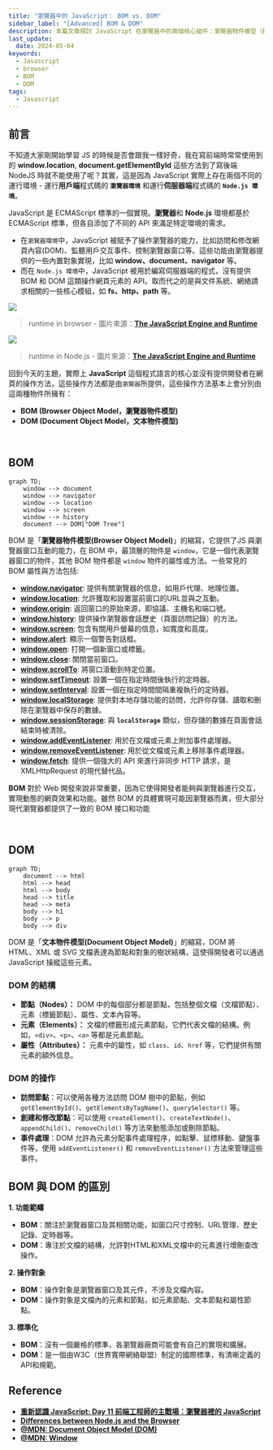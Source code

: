 ```yaml
---
title: "瀏覽器中的 JavaScript： BOM vs. DOM"
sidebar_label: "[Advanced] BOM & DOM"
description: 本篇文章探討 JavaScript 在瀏覽器中的兩個核心組件：瀏覽器物件模型（BOM）與文件物件模型（DOM）。本文章將解釋 BOM 和 DOM 的基本概念，以及它們在瀏覽器中如何被應用來與使用者界面互動。本文章旨在幫助 JS 初學者釐清，在不同執行環境下 JavaScript 的操作細節，特別是在瀏覽器環境中可使用的語法與操作。
last_update:
  date: 2024-05-04
keywords:
  - Javascript
  - browser
  - BOM
  - DOM
tags:
  - Javascript
---
```



## **前言**
不知道大家剛開始學習 JS 的時候是否會跟我一樣好奇，我在寫前端時常常使用到的 **window.location**, **document.getElementById** 這些方法到了寫後端 NodeJS 時就不能使用了呢？其實，這是因為 JavaScript 實際上存在兩個不同的運行環境 - 運行**用戶端**程式碼的 **`瀏覽器環境`** 和運行**伺服器端**程式碼的 **`Node.js 環境`**。

JavaScript 是 ECMAScript 標準的一個實現。**瀏覽器**和 **Node.js** 環境都基於 ECMAScript 標準，但各自添加了不同的 API 來滿足特定環境的需求。

- 在`瀏覽器環境`中，JavaScript 被賦予了操作瀏覽器的能力，比如訪問和修改網頁內容(DOM)、監聽用戶交互事件、控制瀏覽器窗口等。這些功能由瀏覽器提供的一些內置對象實現，比如 **window、document、navigator** 等。
- 而在 `Node.js 環境`中，JavaScript 被用於編寫伺服器端的程式，沒有提供 BOM 和 DOM 這類操作網頁元素的 API。取而代之的是與文件系統、網絡請求相關的一些核心模組，如 **fs、http、path** 等。

![](https://res.cloudinary.com/djtoo8orh/image/upload/v1714833655/Docusaurus%20Blog/JS/BOM%20vs.%20DOM/runtime_in_browser_perwq9.jpg)

> runtime in browser - 圖片來源：**[The JavaScript Engine and Runtime](https://medium.com/@firatatalay/the-javascript-engine-and-runtime-708a3e56736a)**


![](https://res.cloudinary.com/djtoo8orh/image/upload/v1714833654/Docusaurus%20Blog/JS/BOM%20vs.%20DOM/runtime_in_Node_csg3su.jpg)

> runtime in Node.js - 圖片來源：**[The JavaScript Engine and Runtime](https://medium.com/@firatatalay/the-javascript-engine-and-runtime-708a3e56736a)**


回到今天的主題，實際上 **JavaScript** 這個程式語言的核心並沒有提供開發者在網頁的操作方法，這些操作方法都是由`瀏覽器`所提供，這些操作方法基本上會分別由這兩種物件所擁有：

- **BOM (Browser Object Model，瀏覽器物件模型)**
- **DOM (Document Object Model，文本物件模型)**


<br/>


## **BOM**

```mermaid
graph TD;
    window --> document
    window --> navigator
    window --> location
    window --> screen
    window --> history
    document --> DOM["DOM Tree"]

```

BOM 是「**瀏覽器物件模型(Browser Object Model)**」的縮寫，它提供了JS 與瀏覽器窗口互動的能力，在 BOM 中，最頂層的物件是 `window`，它是一個代表瀏覽器窗口的物件，其他 BOM 物件都是 `window` 物件的屬性或方法。一些常見的 BOM 屬性與方法包括:

- **[window.navigator](https://developer.mozilla.org/en-US/docs/Web/API/Window/navigator)**: 提供有關瀏覽器的信息，如用戶代理、地理位置。
- **[window.location](https://developer.mozilla.org/en-US/docs/Web/API/Window/location)**: 允許獲取和設置當前窗口的URL並與之互動。
- **[window.origin](https://developer.mozilla.org/en-US/docs/Web/API/Window/origin)**: 返回窗口的原始來源，即協議、主機名和端口號。
- **[window.history](https://developer.mozilla.org/en-US/docs/Web/API/Window/history)**: 提供操作瀏覽器會話歷史（頁面訪問記錄）的方法。
- **[window.screen](https://developer.mozilla.org/en-US/docs/Web/API/Window/screen)**: 包含有關用戶螢幕的信息，如寬度和高度。
- **[window.alert](https://developer.mozilla.org/en-US/docs/Web/API/Window/alert)**: 顯示一個警告對話框。
- **[window.open](https://developer.mozilla.org/en-US/docs/Web/API/Window/open)**: 打開一個新窗口或標籤。
- **[window.close](https://developer.mozilla.org/en-US/docs/Web/API/Window/close)**: 關閉當前窗口。
- **[window.scrollTo](https://developer.mozilla.org/en-US/docs/Web/API/Window/scrollTo)**: 將窗口滾動到特定位置。
- **[window.setTimeout](https://developer.mozilla.org/en-US/docs/Web/API/WindowOrWorkerGlobalScope/setTimeout)**: 設置一個在指定時間後執行的定時器。
- **[window.setInterval](https://developer.mozilla.org/en-US/docs/Web/API/WindowOrWorkerGlobalScope/setInterval)**: 設置一個在指定時間間隔重複執行的定時器。
- **[window.localStorage](https://developer.mozilla.org/en-US/docs/Web/API/Window/localStorage)**: 提供對本地存儲功能的訪問，允許你存儲、讀取和刪除在瀏覽器中保存的數據。
- **[window.sessionStorage](https://developer.mozilla.org/en-US/docs/Web/API/Window/sessionStorage)**: 與 **`localStorage`** 類似，但存儲的數據在頁面會話結束時被清除。
- **[window.addEventListener](https://developer.mozilla.org/en-US/docs/Web/API/EventTarget/addEventListener)**: 用於在文檔或元素上附加事件處理器。
- **[window.removeEventListener](https://developer.mozilla.org/en-US/docs/Web/API/EventTarget/removeEventListener)**: 用於從文檔或元素上移除事件處理器。
- **[window.fetch](https://developer.mozilla.org/en-US/docs/Web/API/WindowOrWorkerGlobalScope/fetch)**: 提供一個強大的 API 來進行非同步 HTTP 請求，是 XMLHttpRequest 的現代替代品。

**BOM** 對於 Web 開發來說非常重要，因為它使得開發者能夠與瀏覽器進行交互，實現動態的網頁效果和功能。雖然 BOM 的具體實現可能因瀏覽器而異，但大部分現代瀏覽器都提供了一致的 BOM 接口和功能


<br/>


## **DOM**

```mermaid
graph TD;
    document --> html
    html --> head
    html --> body
    head --> title
    head --> meta
    body --> h1
    body --> p
    body --> div

```

DOM 是「**文本物件模型(Document Object Model)**」的縮寫，DOM 將 HTML、XML 或 SVG 文檔表達為節點和對象的樹狀結構，這使得開發者可以通過 JavaScript 操縱這些元素。

### **DOM 的結構**

- **節點（Nodes）：** DOM 中的每個部分都是節點，包括整個文檔（文檔節點）、元素（標籤節點）、屬性、文本內容等。
- **元素（Elements）：** 文檔的標籤形成元素節點，它們代表文檔的結構。例如，`<div>`、`<p>`、`<a>` 等都是元素節點。
- **屬性（Attributes）：** 元素中的屬性，如 `class`、`id`、`href` 等，它們提供有關元素的額外信息。

### **DOM 的操作**

- **訪問節點**：可以使用各種方法訪問 DOM 樹中的節點，例如 `getElementById()`、`getElementsByTagName()`、`querySelector()` 等。
- **創建和修改節點**：可以使用 `createElement()`、`createTextNode()`、`appendChild()`、`removeChild()` 等方法來動態添加或刪除節點。
- **事件處理**：DOM 允許為元素分配事件處理程序，如點擊、鼠標移動、鍵盤事件等，使用 `addEventListener()` 和 `removeEventListener()` 方法來管理這些事件。

## **BOM 與 DOM 的區別**

**1. 功能範疇**

- **BOM**：關注於瀏覽器窗口及其相關功能，如窗口尺寸控制、URL管理、歷史記錄、定時器等。
- **DOM**：專注於文檔的結構，允許對HTML和XML文檔中的元素進行增刪查改操作。

**2. 操作對象**

- **BOM**：操作對象是瀏覽器窗口及其元件，不涉及文檔內容。
- **DOM**：操作對象是文檔內的元素和節點，如元素節點、文本節點和屬性節點。

**3. 標準化**

- **BOM**：沒有一個嚴格的標準，各瀏覽器廠商可能會有自己的實現和擴展。
- **DOM**：是一個由W3C（世界寬帶網絡聯盟）制定的國際標準，有清晰定義的API和規範。

## **Reference**

- **[重新認識 JavaScript: Day 11 前端工程師的主戰場：瀏覽器裡的 JavaScript](https://ithelp.ithome.com.tw/articles/10191666)**
- **[Differences between Node.js and the Browser](https://nodejs.org/en/learn/getting-started/differences-between-nodejs-and-the-browser#differences-between-nodejs-and-the-browser)**
- [**@MDN: Document Object Model (DOM)**](https://developer.mozilla.org/en-US/docs/Web/API/Document_Object_Model)
- [**@MDN: Window**](https://developer.mozilla.org/en-US/docs/Web/API/Window)